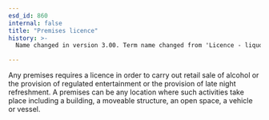 ```yaml
---
esd_id: 860
internal: false
title: "Premises licence"
history: >-
  Name changed in version 3.00. Term name changed from 'Licence - liquor' to 'Licences - alcohol and entertainment - premises' in version 3.00. Name changed to 'Premises alcohol and entertainment licence' in version 4.00. Changed name and scope notes in version 4.0.1.

---
```


Any premises requires a licence in order to carry out retail sale of alcohol or the provision of regulated entertainment or the provision of late night refreshment.  A premises can be any location where such activities take place including a building, a moveable structure, an open space, a vehicle or vessel.

